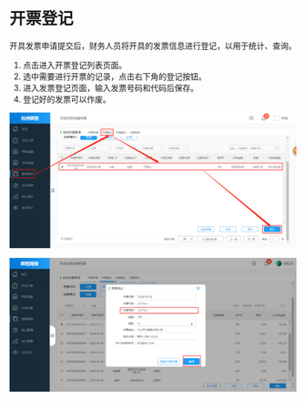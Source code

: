 # 开票登记

开具发票申请提交后，财务人员将开具的发票信息进行登记，以用于统计、查询。

1. 点击进入开票登记列表页面。
2. 选中需要进行开票的记录，点击右下角的登记按钮。
3. 进入发票登记页面，输入发票号码和代码后保存。
4. 登记好的发票可以作废。

![](/assets/开票登记02.png)

![](/assets/发票22.png)

